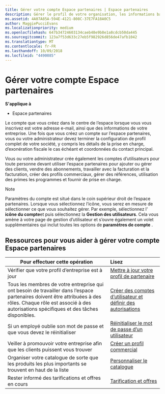 ```yaml
---
title: Gérer votre compte Espace partenaires | Espace partenaires
description: Gérer le profil de votre organisation, les informations bancaires et fiscaux et vos utilisateurs.
ms.assetid: 4A07A85A-594E-4121-808C-37E7FA18A0C5
author: MaggiePucciEvans
ms.localizationpriority: medium
ms.openlocfilehash: 647b34724603134caeb48e9b8e1a8cdcb50da445
ms.sourcegitcommit: 123a7f53d633c27eb5f982926d856de47afb1042
ms.translationtype: MT
ms.contentlocale: fr-FR
ms.lasthandoff: 10/09/2018
ms.locfileid: "4490085"
---
```

# <a name="manage-your-partner-center-account"></a>Gérer votre compte Espace partenaires

**S'applique à**

-  Espace partenaires

Le compte que vous créez dans le centre de l’espace lorsque vous vous inscrivez est votre adresse e-mail, ainsi que des informations de votre entreprise. Une fois que vous créez un compte sur l’espace partenaires, vous ou votre administrateur devez terminer la configuration de profil complet de votre société, y compris les détails de la prise en charge, d’exonération fiscale le cas échéant et coordonnées du contact principal. 

Vous ou votre administrateur crée également les comptes d’utilisateurs pour toute personne devant utiliser l’espace partenaires pour ajouter ou gérer des clients, vendre des abonnements, travailler avec la facturation et la facturation, créer des profils commerciaux, gérer des références, utilisation des primes les programmes et fournir de prise en charge.

>[!NOTE]
>Paramètres du compte est situé dans le coin supérieur droit de l’espace partenaires. Lorsque vous sélectionnez l’icône, vous serez en mesure de sélectionner ce que vous souhaitez gérer. Par exemple, sélectionnez l' **icône du compte**et puis sélectionnez la **Gestion des utilisateurs**. Cela vous amène à votre page de gestion d’utilisateur et s’ouvre également un volet supplémentaires qui inclut toutes les options de **paramètres de compte** .


## <a name="resources-to-help-you-manage-your-partner-center-account"></a>Ressources pour vous aider à gérer votre compte Espace partenaires

|**Pour effectuer cette opération**   |**Lisez**   |
|-----------------------|:-----------------------|
|Vérifier que votre profil d’entreprise est à jour   |[Mettre à jour votre profil de partenaire](update-your-partner-profile.md)|
|Tous les membres de votre entreprise qui ont besoin de travailler dans l’espace partenaires doivent être attribuées à des rôles. Chaque rôle est associé à des autorisations spécifiques et des tâches disponibles.|[Créer des comptes d’utilisateur et définir des autorisations](create-user-accounts-and-set-permissions.md)|
|Si un employé oublie son mot de passe et que vous devez le réinitialiser  |[Réinitialiser le mot de passe d’un utilisateur](reset-a-user-password.md)|
|Veiller à promouvoir votre entreprise afin que les clients puissent vous trouver   |[Créer un profil commercial](create-a-marketing-profile.md)|
|Organiser votre catalogue de sorte que les produits les plus importants se trouvent en haut de la liste   |[Personnaliser le catalogue](customize-the-catalog.md)|
|Rester informé des tarifications et offres en cours   |[Tarification et offres](pricing-and-offers.md)|













 

 



